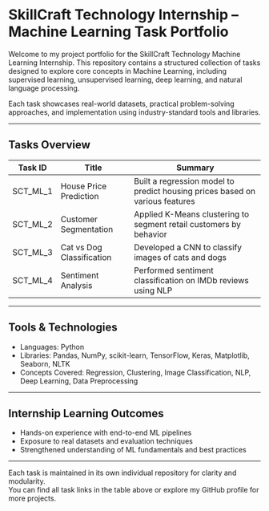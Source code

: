# SkillCraft Technology Internship – Machine Learning Task Portfolio

Welcome to my project portfolio for the SkillCraft Technology Machine Learning Internship. This repository contains a structured collection of tasks designed to explore core concepts in Machine Learning, including supervised learning, unsupervised learning, deep learning, and natural language processing.

Each task showcases real-world datasets, practical problem-solving approaches, and implementation using industry-standard tools and libraries.

---

## Tasks Overview

| Task ID   | Title                     | Summary                                                        |
|-----------|---------------------------|----------------------------------------------------------------|
| SCT_ML_1  | House Price Prediction    | Built a regression model to predict housing prices based on various features |
| SCT_ML_2  | Customer Segmentation     | Applied K-Means clustering to segment retail customers by behavior |
| SCT_ML_3  | Cat vs Dog Classification | Developed a CNN to classify images of cats and dogs            |
| SCT_ML_4  | Sentiment Analysis        | Performed sentiment classification on IMDb reviews using NLP   |

---

## Tools & Technologies

- Languages: Python  
- Libraries: Pandas, NumPy, scikit-learn, TensorFlow, Keras, Matplotlib, Seaborn, NLTK  
- Concepts Covered: Regression, Clustering, Image Classification, NLP, Deep Learning, Data Preprocessing

---

## Internship Learning Outcomes

- Hands-on experience with end-to-end ML pipelines  
- Exposure to real datasets and evaluation techniques  
- Strengthened understanding of ML fundamentals and best practices

---

Each task is maintained in its own individual repository for clarity and modularity.  
You can find all task links in the table above or explore my GitHub profile for more projects.
